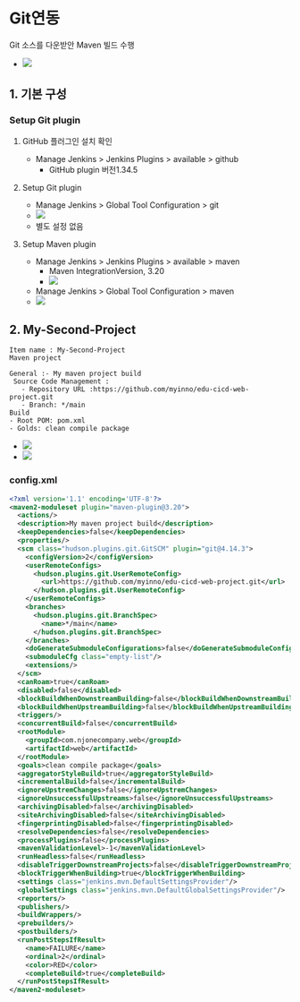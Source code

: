 <style>
.burk {
    background-color: red;
    color: yellow;
    display:inline-block;
}
</style>


# Git연동
Git 소스를 다운받안 Maven 빌드 수행
- ![](images/A03-Concept.png)

## 1. 기본 구성

### Setup Git plugin

1. GitHub 플러그인 설치 확인                                               
   - Manage Jenkins > Jenkins Plugins > available > github
     - GitHub plugin  버전1.34.5
                                                            
2. Setup Git plugin
   - Manage Jenkins > Global Tool Configuration > git
   - ![](images/A03-GitSetup.png)
   - 별도 설정 없음
3. Setup Maven plugin
   - Manage Jenkins > Jenkins Plugins > available > maven
     - Maven IntegrationVersion,  3.20
     - ![](images/A03-MavenInstall.png)
   - Manage Jenkins > Global Tool Configuration > maven
   - ![](images/A03-Maven.png)


## 2. My-Second-Project
  ```shell
  Item name : My-Second-Project
  Maven project 
  
  General :- My maven project build
   Source Code Management :
     - Repository URL :https://github.com/myinno/edu-cicd-web-project.git
     - Branch: */main  
  Build
  - Root POM: pom.xml
  - Golds: clean compile package
  ```
- ![](images/A03-ConfigGit.png)
- ![](images/A03-ConfigBuild.png)

### config.xml
```xml
<?xml version='1.1' encoding='UTF-8'?>
<maven2-moduleset plugin="maven-plugin@3.20">
  <actions/>
  <description>My maven project build</description>
  <keepDependencies>false</keepDependencies>
  <properties/>
  <scm class="hudson.plugins.git.GitSCM" plugin="git@4.14.3">
    <configVersion>2</configVersion>
    <userRemoteConfigs>
      <hudson.plugins.git.UserRemoteConfig>
        <url>https://github.com/myinno/edu-cicd-web-project.git</url>
      </hudson.plugins.git.UserRemoteConfig>
    </userRemoteConfigs>
    <branches>
      <hudson.plugins.git.BranchSpec>
        <name>*/main</name>
      </hudson.plugins.git.BranchSpec>
    </branches>
    <doGenerateSubmoduleConfigurations>false</doGenerateSubmoduleConfigurations>
    <submoduleCfg class="empty-list"/>
    <extensions/>
  </scm>
  <canRoam>true</canRoam>
  <disabled>false</disabled>
  <blockBuildWhenDownstreamBuilding>false</blockBuildWhenDownstreamBuilding>
  <blockBuildWhenUpstreamBuilding>false</blockBuildWhenUpstreamBuilding>
  <triggers/>
  <concurrentBuild>false</concurrentBuild>
  <rootModule>
    <groupId>com.njonecompany.web</groupId>
    <artifactId>web</artifactId>
  </rootModule>
  <goals>clean compile package</goals>
  <aggregatorStyleBuild>true</aggregatorStyleBuild>
  <incrementalBuild>false</incrementalBuild>
  <ignoreUpstremChanges>false</ignoreUpstremChanges>
  <ignoreUnsuccessfulUpstreams>false</ignoreUnsuccessfulUpstreams>
  <archivingDisabled>false</archivingDisabled>
  <siteArchivingDisabled>false</siteArchivingDisabled>
  <fingerprintingDisabled>false</fingerprintingDisabled>
  <resolveDependencies>false</resolveDependencies>
  <processPlugins>false</processPlugins>
  <mavenValidationLevel>-1</mavenValidationLevel>
  <runHeadless>false</runHeadless>
  <disableTriggerDownstreamProjects>false</disableTriggerDownstreamProjects>
  <blockTriggerWhenBuilding>true</blockTriggerWhenBuilding>
  <settings class="jenkins.mvn.DefaultSettingsProvider"/>
  <globalSettings class="jenkins.mvn.DefaultGlobalSettingsProvider"/>
  <reporters/>
  <publishers/>
  <buildWrappers/>
  <prebuilders/>
  <postbuilders/>
  <runPostStepsIfResult>
    <name>FAILURE</name>
    <ordinal>2</ordinal>
    <color>RED</color>
    <completeBuild>true</completeBuild>
  </runPostStepsIfResult>
</maven2-moduleset>
```